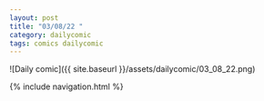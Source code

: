 ```yaml
---
layout: post
title: "03/08/22 "
category: dailycomic
tags: comics dailycomic
---
```

![Daily comic]({{ site.baseurl }}/assets/dailycomic/03_08_22.png)

{% include navigation.html %}

